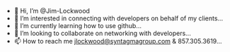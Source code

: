 - 👋 Hi, I’m @Jim-Lockwood
- 👀 I’m interested in connecting with developers on behalf of my clients...
- 🌱 I’m currently learning how to use github...
- 💞️ I’m looking to collaborate on networking with developers...
- 📫 How to reach me jlockwood@syntagmagroup.com & 857.305.3619...

<!---
Jim-Lockwood/Jim-Lockwood is a ✨ special ✨ repository because its `README.md` (this file) appears on your GitHub profile.
You can click the Preview link to take a look at your changes.
--->
